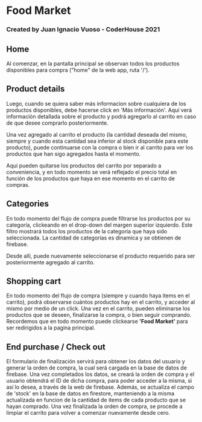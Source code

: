 # Food Market
### Created by Juan Ignacio Vuoso - CoderHouse 2021

## Home
Al comenzar, en la pantalla principal se observan todos los productos disponibles para compra ("home" de la web app, ruta '/').

## Product details
Luego, cuando se quiera saber más informacion sobre cualquiera de los productos disponibles, debe hacerse click en 'Más información'. Aquí verá información detallada sobre el producto y podrá agregarlo al carrito en caso de que desee comprarlo posteriormente.

Una vez agregado al carrito el producto (la cantidad deseada del mismo, siempre y cuando esta cantidad sea inferior al stock disponible para este producto), puede continuarse con la compra o bien ir al carrito para ver los productos que han sigo agregados hasta el momento.

Aquí pueden quitarse los productos del carrito por separado a conveniencia, y en todo momento se verá reflejado el precio total en función de los productos que haya en ese momento en el carrito de compras.

## Categories

En todo momento del flujo de compra puede filtrarse los productos por su categoría, clickeando en el drop-down del margen superior izquierdo. Este filtro mostrará todos los productos de la categoría que haya sido seleccionada.
La cantidad de categorías es dinamica y se obtienen de firebase. 

Desde allí, puede nuevamente seleccionarse el producto requerido para ser posteriormente agregado al carrito.

## Shopping cart

En todo momento del flujo de compra (siempre y cuando haya items en el carrito), podrá observarse cuántos productos hay en el carrito, y acceder al mismo por medio de un click.
Una vez en el carrito, pueden eliminarse los productos que se deseen, finalizarse la compra, o bien seguir comprando. Recordemos que en todo momento puede clickearse <b>'Food Market'</b> para ser redirigidos a la pagina principal.

## End purchase / Check out

El formulario de finalización servirá para obtener los datos del usuario y generar la orden de compra, la cual será cargada en la base de datos de firebase.
Una vez completados los datos, se creará la orden de compra y el usuario obtendrá el ID de dicha compra, para poder acceder a la misma, si así lo desea, a través de la web de firebase.
Además, se actualiza el campo de 'stock' en la base de datos en firestore, manteniendo a la misma actualizada en funcion de la cantidad de items de cada producto que se hayan comprado.
Una vez finalizada la orden de compra, se procede a limpiar el carrito para volver a comenzar nuevamente desde cero.


